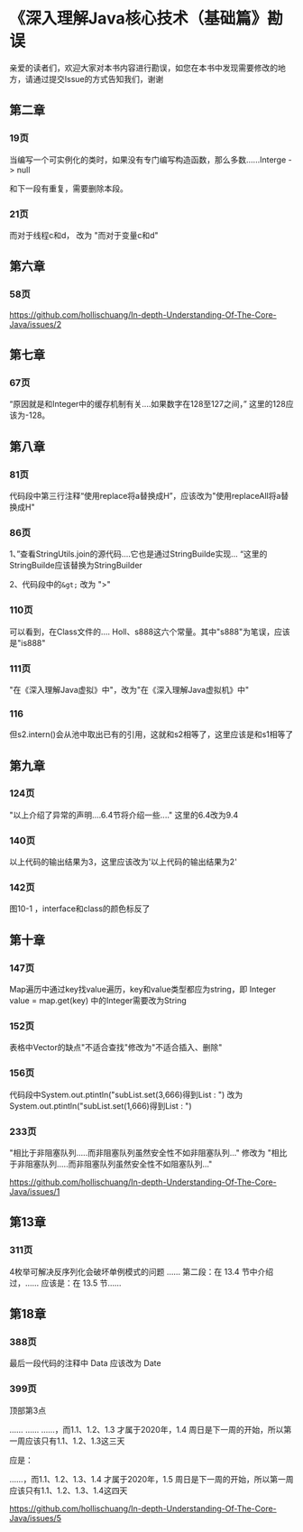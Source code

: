 # 《深入理解Java核心技术（基础篇》勘误

亲爱的读者们，欢迎大家对本书内容进行勘误，如您在本书中发现需要修改的地方，请通过提交Issue的方式告知我们，谢谢


## 第二章

### 19页

当编写一个可实例化的类时，如果没有专门编写构造函数，那么多数......Interge -> null 

和下一段有重复，需要删除本段。

### 21页

而对于线程c和d，  改为 "而对于变量c和d"

## 第六章

### 58页

https://github.com/hollischuang/In-depth-Understanding-Of-The-Core-Java/issues/2

## 第七章

### 67页

“原因就是和Integer中的缓存机制有关....如果数字在128至127之间，” 这里的128应该为-128。

## 第八章

### 81页

代码段中第三行注释“使用replace将a替换成H”，应该改为"使用replaceAll将a替换成H"

### 86页

1、”查看StringUtils.join的源代码....它也是通过StringBuilde实现...  “这里的StringBuilde应该替换为StringBuilder

2、代码段中的`&gt;` 改为 ">"


### 110页

可以看到，在Class文件的.... Holl、s888这六个常量。其中"s888"为笔误，应该是"is888"

### 111页

"在《深入理解Java虚拟》中"，改为"在《深入理解Java虚拟机》中"

### 116 

但s2.intern()会从池中取出已有的引用，这就和s2相等了，这里应该是和s1相等了

## 第九章

### 124页

"以上介绍了异常的声明....6.4节将介绍一些...."  这里的6.4改为9.4

### 140页

以上代码的输出结果为3，这里应该改为'以上代码的输出结果为2'

### 142页

图10-1 ，interface和class的颜色标反了



## 第十章

### 147页

Map遍历中通过key找value遍历，key和value类型都应为string，即 Integer value = map.get(key) 中的Integer需要改为String


### 152页

表格中Vector的缺点"不适合查找"修改为"不适合插入、删除"

### 156页

代码段中System.out.ptintln("subList.set(3,666)得到List : ") 改为 System.out.ptintln("subList.set(1,666)得到List : ")

### 233页

"相比于非阻塞队列.....而非阻塞队列虽然安全性不如非阻塞队列..."  修改为 "相比于非阻塞队列.....而非阻塞队列虽然安全性不如阻塞队列..." 

https://github.com/hollischuang/In-depth-Understanding-Of-The-Core-Java/issues/1

## 第13章

### 311页

4枚举可解决反序列化会破坏单例模式的问题
……
第二段：在 13.4 节中介绍过，……
应该是：在 13.5 节……

## 第18章

### 388页

最后一段代码的注释中 Data 应该改为 Date

### 399页

顶部第3点

……
……
……，而1.1、1.2、1.3 才属于2020年，1.4 周日是下一周的开始，所以第一周应该只有1.1、1.2、1.3这三天

应是：

……，而1.1、1.2、1.3、1.4 才属于2020年，1.5 周日是下一周的开始，所以第一周应该只有1.1、1.2、1.3、1.4这四天

https://github.com/hollischuang/In-depth-Understanding-Of-The-Core-Java/issues/5

